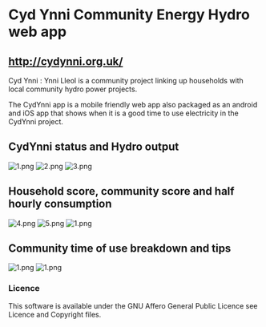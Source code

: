 
# Cyd Ynni Community Energy Hydro web app

## http://cydynni.org.uk/

Cyd Ynni : Ynni Lleol is a community project linking up households with local community hydro power projects.

The CydYnni app is a mobile friendly web app also packaged as an android and iOS app that shows when it is a good time to use electricity in the CydYnni project.

## CydYnni status and Hydro output

![1.png](images/screenshots/1.png)
![2.png](images/screenshots/2.png)
![3.png](images/screenshots/3.png)

## Household score, community score and half hourly consumption

![4.png](images/screenshots/4.png)
![5.png](images/screenshots/5.png)
![1.png](images/screenshots/6.png)

## Community time of use breakdown and tips

![1.png](images/screenshots/7.png)
![1.png](images/screenshots/8.png)

### Licence

This software is available under the GNU Affero General Public Licence see Licence and Copyright files.
